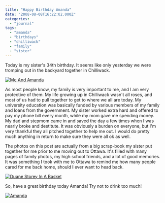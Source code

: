 ```yaml
---
title: "Happy Birthday Amanda"
date: "2008-08-08T16:22:02.000Z"
categories: 
  - "journal"
tags: 
  - "amanda"
  - "birthdays"
  - "chilliwack"
  - "family"
  - "sister"
---
```


Today is my sister's 34th birthday. It seems like only yesterday we were tromping out in the backyard together in Chilliwack.

[![Me And Amanda](http://farm4.static.flickr.com/3046/2744557300_af3d7ed22b.jpg?v=0)](http://flickr.com/photos/duanestorey/2744557300/in/photostream/)

As most people know, my family is very important to me, and I am very protective of them. My life growing up in Chilliwack wasn't all roses, and most of us had to pull together to get to where we all are today. My university education was basically funded by various members of my family and loans from the government. My sister worked extra hard and offered to pay my phone bill every month, while my mom gave me spending money. My dad and stepmom came in and saved the day a few times when I was nearly broke and destitute. It was obviously a burden on everyone, but I'm very thankful they all pitched together to help me out. I would do pretty much anything in return to make sure they were all ok as well.

The photos on this post are actually from a big scrap-book my sister put together for me prior to me moving out to Ottawa. It's filled with many pages of family photos, my high school friends, and a lot of good memories. It was something I took with me to Ottawa to remind me how many people cared for me back home, should I ever want to head back.

[![Duane Storey In A Basket](http://farm4.static.flickr.com/3127/2743720249_d815744f09.jpg?v=0)](http://flickr.com/photos/duanestorey/2743720249/in/photostream/)

So, have a great birthday today Amanda! Try not to drink too much!

[![Amanda](http://farm4.static.flickr.com/3282/2744557178_a66a44d057.jpg?v=0)](http://flickr.com/photos/duanestorey/2744557178/in/photostream/)
